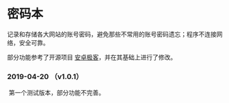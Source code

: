 # 密码本

​	记录和存储各大网站的账号密码，避免那些不常用的账号密码遗忘；程序不连接网络，安全可靠。



部分功能参考了开源项目 [安卓极客](https://github.com/CodeXiaoMai/AndroidGeek)，并在其基础上进行了修改。



### 2019-04-20 （v1.0.1）

​	第一个测试版本，部分功能不完善。

